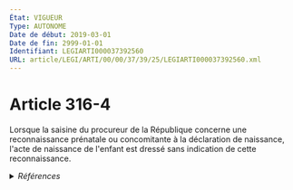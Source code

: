 ```yaml
---
État: VIGUEUR
Type: AUTONOME
Date de début: 2019-03-01
Date de fin: 2999-01-01
Identifiant: LEGIARTI000037392560
URL: article/LEGI/ARTI/00/00/37/39/25/LEGIARTI000037392560.xml
---
```


<h1>Article 316-4</h1>

Lorsque la saisine du procureur de la République concerne une reconnaissance
prénatale ou concomitante à la déclaration de naissance, l'acte de naissance de
l'enfant est dressé sans indication de cette reconnaissance.


<details>
  <summary><em>Références</em></summary>

  <h2>Articles faisant référence à l'article</h2>
  
  <ul>
    <li>
      <a href="https://legal.tricoteuses.fr//redirection/LEGIARTI000037382601?vers=git&vers=legifrance">LOI n° 2018-778 du 10 septembre 2018 pour une immigration maîtrisée, un droit d'asile effectif et une intégration réussie - article 55 ENTIEREMENT_MODIF</a> CREE source
    </li>
  </ul>
  
  <h2>Références faites par l'article</h2>
  
  <ul>
    <li>
      2018-09-10 CREE cible <a href="https://legal.tricoteuses.fr//redirection/LEGIARTI000037382601?vers=git&vers=legifrance">LOI n° 2018-778 du 10 septembre 2018 pour une immigration maîtrisée, un droit d'asile effectif et une intégration réussie - article 55 ENTIEREMENT_MODIF</a>
    </li>
  </ul>
</details>
